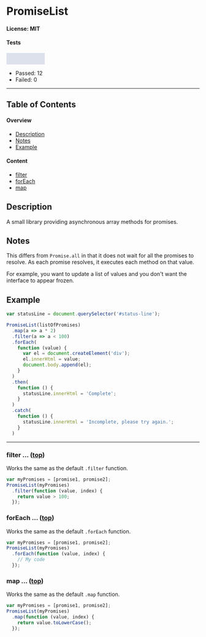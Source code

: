 # PromiseList
#### License: MIT

#### Tests
<span style="display: inline-block; width: 100px; position: relative; height: 30px; background: rgb(220, 225, 236)"><span style="width: 1%; background: rgb(0, 195, 100); height : 100%;"></span><span style="width: 0%; background: rgb(195, 0, 100); height : 100%;"></span></span>

- Passed: 12
- Failed: 0

***

## Table of Contents

#### Overview

- [Description](#description)
- [Notes](#notes)
- [Example](#example)

#### Content

- [filter](#filter--top)
- [forEach](#foreach--top)
- [map](#map--top)

## Description

A small library providing asynchronous array methods for promises.


## Notes

This differs from `Promise.all` in that it does not wait for all the promises to resolve. As each promise resolves, it executes each method on that value.

For example, you want to update a list of values and you don't want the interface to appear frozen.


## Example

```javascript
var statusLine = document.querySelector('#status-line');

PromiseList(listOfPromises)
  .map(a => a * 2)
  .filter(a => a < 100)
  .forEach(
    function (value) {
      var el = document.createElement('div');
      el.innerHtml = value;
      document.body.append(el);
    }
  )
  .then(
    function () {
      statusLine.innerHtml = 'Complete';
    }
  )
  .catch(
    function () {
      statusLine.innerHtml = 'Incomplete, please try again.';
    }
  )
```


***

### filter ... ([top](#table-of-contents))

Works the same as the default `.filter` function.

```javascript
var myPromises = [promise1, promise2];
PromiseList(myPromises)
  .filter(function (value, index) {
    return value > 100;
  });
```

### forEach ... ([top](#table-of-contents))

Works the same as the default `.forEach` function.

```javascript
var myPromises = [promise1, promise2];
PromiseList(myPromises)
  .forEach(function (value, index) {
    // My code
  });
```

### map ... ([top](#table-of-contents))

Works the same as the default `.map` function.

```javascript
var myPromises = [promise1, promise2];
PromiseList(myPromises)
  .map(function (value, index) {
    return value.toLowerCase();
  });
```
